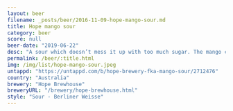 ```yaml
---
layout: beer
filename: _posts/beer/2016-11-09-hope-mango-sour.md
title: Hope mango sour
category: beer
score: null
beer-date: "2019-06-22"
desc: "A sour which doesn’t mess it up with too much sugar. The mango comes through but it’s properly transformed into a beer version. Refreshing"
permalink: /beer/:title.html
img: /img/list/hope-mango-sour.jpeg
untappd: "https://untappd.com/b/hope-brewery-fka-mango-sour/2712476"
country: "Australia"
brewery: "Hope Brewhouse"
breweryURL: "/brewery/hope-brewhouse.html"
style: "Sour - Berliner Weisse"
---
```

